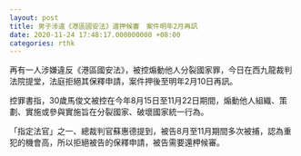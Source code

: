```yaml
---
layout: post
title: 男子涉違《港區國安法》還押候審　案件明年2月再訊　
date: 2020-11-24 17:48:17.000000000 +08:00
categories: rthk
---
```


再有一人涉嫌違反《港區國安法》，被控煽動他人分裂國家罪，今日在西九龍裁判法院提堂，法庭拒絕其保釋申請，案件押後至明年2月10日再訊。

控罪書指，30歲馬俊文被控在今年8月15日至11月22日期間，煽動他人組織、策劃、實施或參與實施旨在分裂國家、破壞國家統一行為。

「指定法官」之一、總裁判官蘇惠德提到，被告8月至11月期間多次被捕，認為重犯的機會高，所以拒絕被告的保釋申請，被告需要還柙候審。
